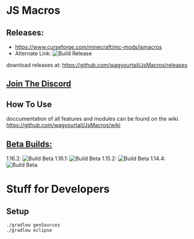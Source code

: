 # JS Macros
## Releases: 
* https://www.curseforge.com/minecraft/mc-mods/jsmacros
* Alternate Link: ![Build Release](https://github.com/wagyourtail/JsMacros/workflows/Build%20Release/badge.svg)

download releases at: https://github.com/wagyourtail/JsMacros/releases

## [Join The Discord](https://discord.gg/P6W58J8)

## How To Use

doccumentation of all features and modules can be found on the wiki.
https://github.com/wagyourtail/JsMacros/wiki

## [Beta Builds:](https://github.com/wagyourtail/JsMacros/actions?query=workflow%3A%22Build+Beta%22)
1.16.2: ![Build Beta](https://github.com/wagyourtail/JsMacros/workflows/Build%20Beta/badge.svg?branch=master)
1.16.1: ![Build Beta](https://github.com/wagyourtail/JsMacros/workflows/Build%20Beta/badge.svg?branch=backport-1.16.1)
1.15.2: ![Build Beta](https://github.com/wagyourtail/JsMacros/workflows/Build%20Beta/badge.svg?branch=backport-1.15.2)
1.14.4: ![Build Beta](https://github.com/wagyourtail/JsMacros/workflows/Build%20Beta/badge.svg?branch=backport-1.14.4)

# Stuff for Developers
## Setup
```
./gradlew genSources
./gradlew eclipse
```
